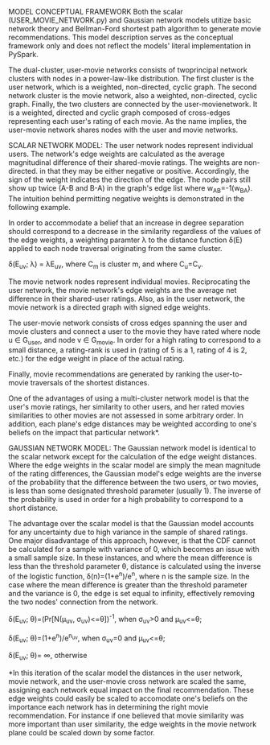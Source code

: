 
MODEL CONCEPTUAL FRAMEWORK 
Both the scalar (USER_MOVIE_NETWORK.py) and Gaussian network models
utitize basic network theory and Bellman-Ford shortest path algorithm to generate movie recommendations. 
This model description serves as the conceptual framework only and does not reflect the models'
literal implementation in PySpark. 

The dual-cluster, user-movie networks consists of twoprincipal network clusters with nodes in a 
power-law-like distribution. The first cluster is the user network, which is a weighted, non-directed, 
cyclic graph. The second network cluster is the movie network, also a weighted, non-directed, cyclic graph. 
Finally, the two clusters are connected by the user-movienetwork. It is a weighted, directed and cyclic 
graph composed of cross-edges representing each user's rating of each movie. As the name 
implies, the user-movie network shares nodes with the user and movie networks.

SCALAR NETWORK MODEL:
The user network nodes represent individual users. The network's edge weights are
calculated as the average magnitudinal difference of their shared-movie ratings. The weights are
non-directed. in that they may be either negative or positive. Accordingly, the sign of
the weight indicates the direction of the edge. The node pairs still show up twice (A-B
and B-A) in the graph's edge list where w<sub>AB</sub>=-1(w<sub>BA</sub>). The intuition
behind permitting negative weights is demonstrated in the following example.

In order to accommodate a belief that an increase in degree separation should correspond to 
a decrease in the similarity regardless of the values of the edge weights, a weighting 
paramter λ to the distance function δ(E) applied to each node traversal originating from the 
same cluster.
  
  δ(E<sub>uv</sub>; λ) = λE<sub>uv</sub>, where C<sub>m</sub> is cluster m, and where C<sub>u</sub>=C<sub>v</sub>.

The movie network nodes represent individual movies. Reciprocating the user network, the
movie network's edge weights are the average net difference in their shared-user
ratings. Also, as in the user network, the movie network is a directed graph with signed
edge weights.

The user-movie network consists of cross edges spanning the user and movie clusters and
connect a user to the movie they have rated where node u ∈ G<sub>user</sub>, and node v
∈ G<sub>movie</sub>. In order for a high rating to correspond to a small distance, a
rating-rank is used in (rating of 5 is a 1, rating of 4 is 2, etc.) for the edge weight
in place of the actual rating.

Finally, movie recommendations are generated by ranking the user-to-movie traversals of
the shortest distances.

One of the advantages of using a multi-cluster network model is that the user's movie
ratings, her similarity to other users, and her rated movies similarities to other
movies are not assessed in some arbitrary order. In addition, each plane's edge distances
may be weighted according to one's beliefs on the impact that particular network*.

GAUSSIAN NETWORK MODEL:
The Gaussian network model is identical to the scalar network except for the calculation of the
edge weight distances. Where the edge weights in the scalar model are simply the mean magnitude
of the rating differences, the Gaussian model's edge weights are the inverse of the probability that the
difference between the two users, or two movies, is less than some designated threshold parameter (usually 1).
The inverse of the probability is used in order for a high probability to correspond to a short distance. 

The advantage over the scalar model is that the Gaussian model accounts for any uncertainty due to high variance 
in the sample of shared ratings. One major disadvantage of this approach, however, is that the CDF 
cannot be calculated for a sample with variance of 0, which becomes an issue with a small sample size. 
In these instances, and where the mean difference is less than the threshold parameter θ, distance is 
calculated using the inverse of the logistic function, δ(n)=(1+e<sup>n</sup>)/e<sup>n</sup>, where n is 
the sample size. In the case where the mean difference is greater than the threshold parameter and the 
variance is 0, the edge is set equal to infinity, effectively removing the two nodes' connection from the 
network. 
  
  δ(E<sub>uv</sub>; θ)=(Pr[N(μ<sub>uv</sub>, σ<sub>uv</sub>)<=θ])<sup>-1</sup>, when σ<sub>uv</sub>>0 and μ<sub>uv</sub><=θ;
  
  δ(E<sub>uv</sub>; θ)=(1+e<sup>n</sup>)/e<sup>n<sub>uv</uv></sup>, when σ<sub>uv</sub>=0 and μ<sub>uv</sub><=θ;
  
  δ(E<sub>uv</sub>; θ)= ∞, otherwise




 *In this iteration of the scalar model the distances in the user network, movie network, and the
 user-movie cross network are scaled the same, assigning each network equal impact on the
 final recommendation. These edge weights could easily be scaled to accomodate one's
 beliefs on the importance each network has in determining the right movie recommendation.
 For instance if one believed that movie similarity was more important than user
 similarity, the edge weights in the movie network plane could be scaled down by some
 factor.

